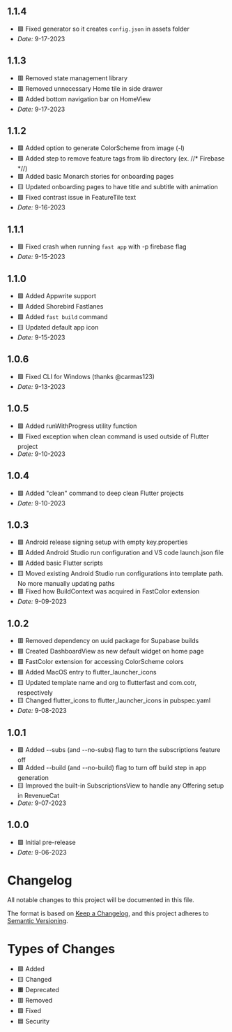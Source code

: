 ## 1.1.4
- 🟪 Fixed generator so it creates `config.json` in assets folder
- *Date:* 9-17-2023

## 1.1.3
- 🟥 Removed state management library
- 🟥 Removed unnecessary Home tile in side drawer
- 🟩 Added bottom navigation bar on HomeView
- *Date:* 9-17-2023

## 1.1.2
- 🟩 Added option to generate ColorScheme from image (-l)
- 🟩 Added step to remove feature tags from lib directory (ex. //* Firebase *//)
- 🟩 Added basic Monarch stories for onboarding pages
- 🟨 Updated onboarding pages to have title and subtitle with animation
- 🟪 Fixed contrast issue in FeatureTile text
- *Date:* 9-16-2023

## 1.1.1
- 🟪 Fixed crash when running `fast app` with -p firebase flag
- *Date:* 9-15-2023

## 1.1.0
- 🟩 Added Appwrite support
- 🟩 Added Shorebird Fastlanes
- 🟩 Added `fast build` command
- 🟨 Updated default app icon
- *Date:* 9-15-2023

## 1.0.6
- 🟪 Fixed CLI for Windows (thanks @carmas123)
- *Date:* 9-13-2023

## 1.0.5
- 🟩 Added runWithProgress utility function
- 🟪 Fixed exception when clean command is used outside of Flutter project
- *Date:* 9-10-2023

## 1.0.4
- 🟩 Added "clean" command to deep clean Flutter projects
- *Date:* 9-10-2023

## 1.0.3
- 🟩 Android release signing setup with empty key.properties
- 🟩 Added Android Studio run configuration and VS code launch.json file
- 🟩 Added basic Flutter scripts
- 🟨 Moved existing Android Studio run configurations into template path. No more manually updating paths
- 🟪 Fixed how BuildContext was acquired in FastColor extension
- *Date:* 9-09-2023

## 1.0.2
- 🟥 Removed dependency on uuid package for Supabase builds
- 🟩 Created DashboardView as new default widget on home page
- 🟩 FastColor extension for accessing ColorScheme colors
- 🟩 Added MacOS entry to flutter_launcher_icons
- 🟨 Updated template name and org to flutterfast and com.cotr, respectively
- 🟨 Changed flutter_icons to flutter_launcher_icons in pubspec.yaml
- *Date:* 9-08-2023

## 1.0.1
- 🟩 Added --subs (and --no-subs) flag to turn the subscriptions feature off
- 🟩 Added --build (and --no-build) flag to turn off build step in app generation
- 🟨 Improved the built-in SubscriptionsView to handle any Offering setup in RevenueCat
- *Date:* 9-07-2023

## 1.0.0
- 🟩 Initial pre-release
- *Date:* 9-06-2023

# Changelog

All notable changes to this project will be documented in this file.

The format is based on [Keep a Changelog](https://keepachangelog.com/en/1.0.0/),
and this project adheres to [Semantic Versioning](https://semver.org/spec/v2.0.0.html).

# Types of Changes
- 🟩 Added
- 🟨 Changed
- 🟧 Deprecated
- 🟥 Removed
- 🟪 Fixed
- 🟦 Security